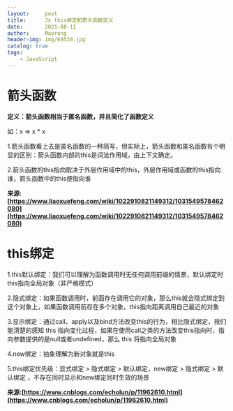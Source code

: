 ```yaml
---
layout:     post
title:      Js this绑定和箭头函数定义
date:       2021-08-11
author:     Maorong
header-img: img/69530.jpg
catalog: true
tags:
    - JavaScript
---
```


# 箭头函数

**定义：箭头函数相当于匿名函数，并且简化了函数定义**

如：x => x * x


1.箭头函数看上去是匿名函数的一种简写，但实际上，箭头函数和匿名函数有个明显的区别：箭头函数内部的this是词法作用域，由上下文确定。

2.箭头函数的this指向取决于外层作用域中的this，外层作用域或函数的this指向谁，箭头函数中的this便指向谁

**来源:[https://www.liaoxuefeng.com/wiki/1022910821149312/1031549578462080](https://www.liaoxuefeng.com/wiki/1022910821149312/1031549578462080)**

# this绑定

1.this默认绑定：我们可以理解为函数调用时无任何调用前缀的情景，默认绑定时this指向全局对象（非严格模式）

2.隐式绑定：如果函数调用时，前面存在调用它的对象，那么this就会隐式绑定到这个对象上，如果函数调用前存在多个对象，this指向距离调用自己最近的对象

3.显示绑定：通过call、apply以及bind方法改变this的行为，相比隐式绑定，我们能清楚的感知 this 指向变化过程，如果在使用call之类的方法改变this指向时，指向参数提供的是null或者undefined，那么 this 将指向全局对象

4.new绑定：抽象理解为新对象就是this

5.this绑定优先级：显式绑定 > 隐式绑定 > 默认绑定，new绑定 > 隐式绑定 > 默认绑定
，不存在同时显示和new绑定同时生效的场景


**来源:[https://www.cnblogs.com/echolun/p/11962610.html](https://www.cnblogs.com/echolun/p/11962610.html)**